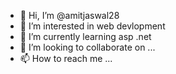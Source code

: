 - 👋 Hi, I’m @amitjaswal28
- 👀 I’m interested in web devlopment
- 🌱 I’m currently learning asp .net
- 💞️ I’m looking to collaborate on ...
- 📫 How to reach me ...

<!---
amitjaswal28/amitjaswal28 is a ✨ special ✨ repository because its `README.md` (this file) appears on your GitHub profile.
You can click the Preview link to take a look at your changes.
--->
